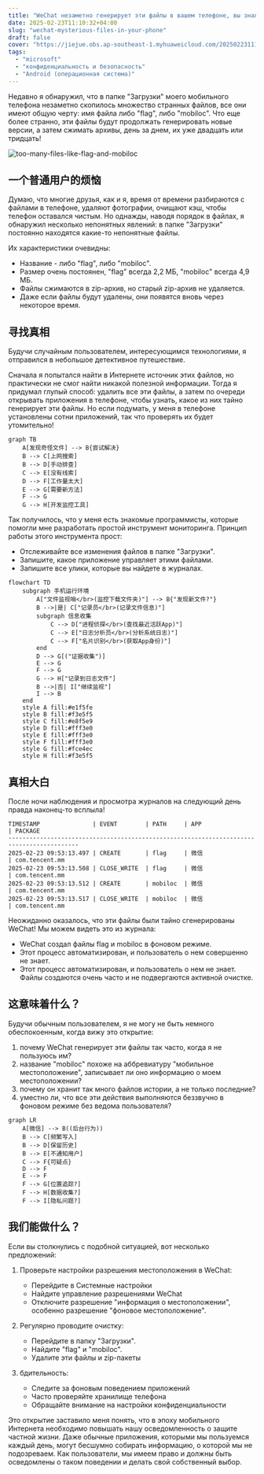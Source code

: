 ```yaml
---
title: "WeChat незаметно генерирует эти файлы в вашем телефоне, вы знали об этом?"
date: 2025-02-23T11:10:32+04:00
slug: "wechat-mysterious-files-in-your-phone"
draft: false
cover: "https://jiejue.obs.ap-southeast-1.myhuaweicloud.com/20250223111235585.webp"
tags:
  - "microsoft"
  - "конфиденциальность и безопасность"
  - "Android (операционная система)"
---
```


Недавно я обнаружил, что в папке "Загрузки" моего мобильного телефона незаметно скопилось множество странных файлов, все они имеют общую черту: имя файла либо "flag", либо "mobiloc". Что еще более странно, эти файлы будут продолжать генерировать новые версии, а затем сжимать архивы, день за днем, их уже двадцать или тридцать!

<!--more-->

![too-many-files-like-flag-and-mobiloc](https://jiejue.obs.ap-southeast-1.myhuaweicloud.com/20250223111332700.webp)

## 一个普通用户的烦恼

Думаю, что многие друзья, как и я, время от времени разбираются с файлами в телефоне, удаляют фотографии, очищают кэш, чтобы телефон оставался чистым. Но однажды, наводя порядок в файлах, я обнаружил несколько непонятных явлений: в папке "Загрузки" постоянно находятся какие-то непонятные файлы.

Их характеристики очевидны:
- Название - либо "flag", либо "mobiloc".
- Размер очень постоянен, "flag" всегда 2,2 МБ, "mobiloc" всегда 4,9 МБ.
- Файлы сжимаются в zip-архив, но старый zip-архив не удаляется.
- Даже если файлы будут удалены, они появятся вновь через некоторое время.

## 寻找真相

Будучи случайным пользователем, интересующимся технологиями, я отправился в небольшое детективное путешествие.

Сначала я попытался найти в Интернете источник этих файлов, но практически не смог найти никакой полезной информации. Тогда я придумал глупый способ: удалить все эти файлы, а затем по очереди открывать приложения в телефоне, чтобы узнать, какое из них тайно генерирует эти файлы. Но если подумать, у меня в телефоне установлены сотни приложений, так что проверять их будет утомительно!

```mermaid
graph TB
    A[发现奇怪文件] --> B{尝试解决}
    B --> C[上网搜索]
    B --> D[手动排查]
    C --> E[没有线索]
    D --> F[工作量太大]
    E --> G[需要新方法]
    F --> G
    G --> H[开发监控工具]
```

Так получилось, что у меня есть знакомые программисты, которые помогли мне разработать простой инструмент мониторинга. Принцип работы этого инструмента прост:

- Отслеживайте все изменения файлов в папке "Загрузки".
- Запишите, какое приложение управляет этими файлами.
- Запишите все улики, которые вы найдете в журналах.

```mermaid
flowchart TD
    subgraph 手机运行环境
        A["文件监视哨</br>(监控下载文件夹)"] --> B{"发现新文件?"}
        B -->|是| C["记录员</br>(记录文件信息)"]
        subgraph 信息收集
            C --> D["进程侦探</br>(查找最近活跃App)"]
            C --> E["日志分析员</br>(分析系统日志)"]
            C --> F["名片识别</br>(获取App身份)"]
        end
        D --> G[("证据收集")]
        E --> G
        F --> G
        G --> H["记录到日志文件"]
        B -->|否| I["继续监视"]
        I --> B
    end
    style A fill:#e1f5fe
    style B fill:#f3e5f5
    style C fill:#e8f5e9
    style D fill:#fff3e0
    style E fill:#fff3e0
    style F fill:#fff3e0
    style G fill:#fce4ec
    style H fill:#f3e5f5
```

## 真相大白

После ночи наблюдения и просмотра журналов на следующий день правда наконец-то всплыла!

```
TIMESTAMP               | EVENT        | PATH     | APP                | PACKAGE
------------------------------------------------------------------------------------------
2025-02-23 09:53:13.497 | CREATE       | flag     | 微信               | com.tencent.mm
2025-02-23 09:53:13.508 | CLOSE_WRITE  | flag     | 微信               | com.tencent.mm
2025-02-23 09:53:13.512 | CREATE       | mobiloc  | 微信               | com.tencent.mm
2025-02-23 09:53:13.517 | CLOSE_WRITE  | mobiloc  | 微信               | com.tencent.mm
```

Неожиданно оказалось, что эти файлы были тайно сгенерированы WeChat! Мы можем видеть это из журнала:
- WeChat создал файлы flag и mobiloc в фоновом режиме.
- Этот процесс автоматизирован, и пользователь о нем совершенно не знает.
- Этот процесс автоматизирован, и пользователь о нем не знает. Файлы создаются очень часто и не подвергаются активной очистке.

## 这意味着什么？

Будучи обычным пользователем, я не могу не быть немного обеспокоенным, когда вижу это открытие:

1. почему WeChat генерирует эти файлы так часто, когда я не пользуюсь им?
2. название "mobiloc" похоже на аббревиатуру "мобильное местоположение", записывает ли оно информацию о моем местоположении?
3. почему он хранит так много файлов истории, а не только последние?
4. уместно ли, что все эти действия выполняются беззвучно в фоновом режиме без ведома пользователя?

```mermaid
graph LR
    A[微信] --> B((后台行为))
    B --> C[频繁写入]
    B --> D[保留历史]
    B --> E[不通知用户]
    C --> F{可疑点}
    D --> F
    E --> F
    F --> G[位置追踪?]
    F --> H[数据收集?]
    F --> I[隐私问题?]
```

## 我们能做什么？

Если вы столкнулись с подобной ситуацией, вот несколько предложений:

1. Проверьте настройки разрешения местоположения в WeChat:
   - Перейдите в Системные настройки
   - Найдите управление разрешениями WeChat
   - Отключите разрешение "информация о местоположении", особенно разрешение "фоновое местоположение".

2. Регулярно проводите очистку:
   - Перейдите в папку "Загрузки".
   - Найдите "flag" и "mobiloc".
   - Удалите эти файлы и zip-пакеты

3. бдительность:
   - Следите за фоновым поведением приложений
   - Часто проверяйте хранилище телефона
   - Обращайте внимание на настройки конфиденциальности

Это открытие заставило меня понять, что в эпоху мобильного Интернета необходимо повышать нашу осведомленность о защите частной жизни. Даже обычные приложения, которыми мы пользуемся каждый день, могут бесшумно собирать информацию, о которой мы не подозреваем. Как пользователи, мы имеем право и должны быть осведомлены о таком поведении и делать свой собственный выбор.